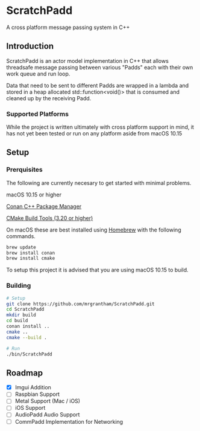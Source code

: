 # ScratchPadd #

A cross platform message passing system in C++

## Introduction ##

ScratchPadd is an actor model implementation in C++ that allows threadsafe message passing between various "Padds" each with their own work queue and run loop.

Data that need to be sent to different Padds are wrapped in a lambda and stored in a heap allocated std::function<void()> that is consumed and cleaned up by the receiving Padd.

### Supported Platforms ###
While the project is written ultimately with cross platform support in mind, it has not yet been tested or run on any platform aside from macOS 10.15


## Setup ##

### Prerquisites ###

The following are currently necesary to get started with minimal problems.

macOS 10.15 or higher

[Conan C++ Package Manager](https://docs.conan.io/en/latest/installation.html)

[CMake Build Tools (3.20 or higher)](https://cmake.org)

On macOS these are best installed using [Homebrew](https://brew.sh) with the following commands.

``` bash
brew update
brew install conan
brew install cmake
```

To setup this project it is advised that you are using macOS 10.15 to build.


### Building ###

``` bash
# Setup
git clone https://github.com/mrgrantham/ScratchPadd.git
cd ScratchPadd
mkdir build
cd build
conan install ..
cmake ..
cmake --build .

# Run
./bin/ScratchPadd

```

## Roadmap ##
- [X] Imgui Addition
- [ ] Raspbian Support
- [ ] Metal Support (Mac / iOS)
- [ ] iOS Support 
- [ ] AudioPadd Audio Support
- [ ] CommPadd Implementation for Networking
